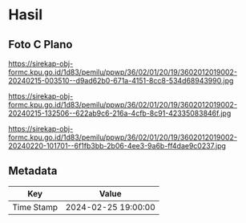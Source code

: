 # Hasil

## Foto C Plano

https://sirekap-obj-formc.kpu.go.id/1d83/pemilu/ppwp/36/02/01/20/19/3602012019002-20240215-003510--d9ad62b0-671a-4151-8cc8-534d68943990.jpg

https://sirekap-obj-formc.kpu.go.id/1d83/pemilu/ppwp/36/02/01/20/19/3602012019002-20240215-132506--622ab9c6-216a-4cfb-8c91-42335083846f.jpg

https://sirekap-obj-formc.kpu.go.id/1d83/pemilu/ppwp/36/02/01/20/19/3602012019002-20240220-101701--6f1fb3bb-2b06-4ee3-9a6b-ff4dae9c0237.jpg


## Metadata

| Key        | Value               |
| ---------- | ------------------- |
| Time Stamp | 2024-02-25 19:00:00 |



